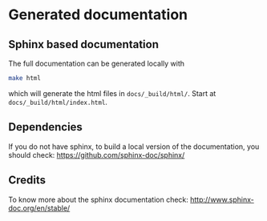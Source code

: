 # Generated documentation

## Sphinx based documentation

The full documentation can be generated locally with
```bash
make html
```
which will generate the html files in `docs/_build/html/`. Start at `docs/_build/html/index.html`.

## Dependencies

If you do not have sphinx, to build a local version of the documentation, you should check:
https://github.com/sphinx-doc/sphinx/

## Credits

To know more about the sphinx documentation check: http://www.sphinx-doc.org/en/stable/
